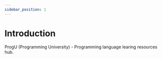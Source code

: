 ```yaml
---
sidebar_position: 1
---
```


# Introduction

ProgU (Programming University) - Programming language learing resources hub.
